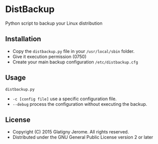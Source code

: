 # DistBackup

Python script to backup your Linux distribution

## Installation

* Copy the `distbackup.py` file in your `/usr/local/sbin` folder.
* Give it execution permission (0750)
* Create your main backup configuration `/etc/distbackup.cfg`

## Usage

`distbackup.py`
* `-c [config file]` use a specific configuration file.
* `--debug` process the configuration without executing the backup.

## License

* Copyright (C) 2015 Glatigny Jerome. All rights reserved.
* Distributed under the GNU General Public License version 2 or later
